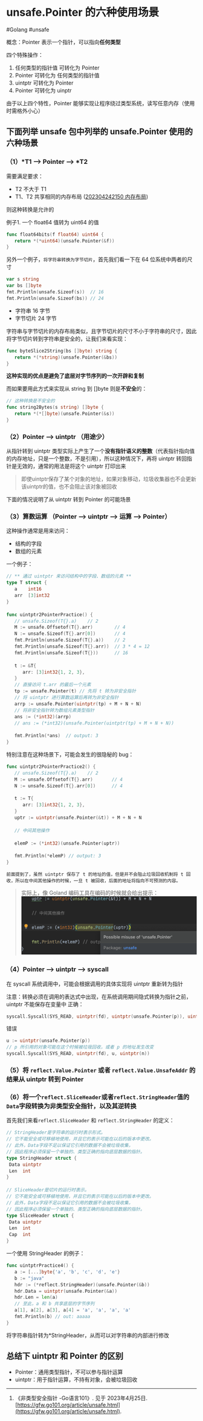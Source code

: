 # unsafe.Pointer 的六种使用场景

<!--more-->

#Golang #unsafe

概念：Pointer 表示一个指针，可以指向**任何类型**

四个特殊操作：
1. 任何类型的指针值 可转化为 Pointer
2. Pointer 可转化为 任何类型的指针值
3. uintptr 可转化为 Pointer
4. Pointer 可转化为 uinptr

由于以上四个特性，Pointer 能够实现让程序绕过类型系统，读写任意内存（使用时需格外小心）

## 下面列举 unsafe 包中列举的 unsafe.Pointer 使用的六种场景

### （1）\*T1 --> Pointer --> \*T2
需要满足要求：
- T2 不大于 T1
- T1、T2 共享相同的内存布局 ([202304242150 内存布局](content/posts/go/golang-underlying/202304242150%20内存布局.md))

则这种转换是允许的

例子1. 一个 float64 值转为 uint64 的值
```go
func float64bits(f float64) uint64 {  
   return *(*uint64)(unsafe.Pointer(&f))  
}
```

另外一个例子，`将字符串转换为字节切片`，首先我们看一下在 64 位系统中两者的尺寸
```go
var s string  
var bs []byte  
fmt.Println(unsafe.Sizeof(s))  // 16  
fmt.Println(unsafe.Sizeof(bs)) // 24
```
- 字符串 16 字节
- 字节切片 24 字节

字符串与字节切片的内存布局类似，且字节切片的尺寸不小于字符串的尺寸，因此将字节切片转到字符串是安全的，让我们来看实现：
```go
func byteSlice2String(bs []byte) string {  
   return *(*string)(unsafe.Pointer(&bs))  
}
```
**这种实现的优点是避免了底层对字节序列的一次开辟和复制**

而如果要用此方式来实现从 string 到 []byte 则是**不安全**的：
```go
// 这种转换是不安全的  
func string2Bytes(s string) []byte {  
   return *(*[]byte)(unsafe.Pointer(&s))  
}
```

### （2）Pointer --> uintptr （用途少）
从指针转到 uintptr 类型实际上产生了一个**没有指针语义的整数**（代表指针指向值的内存地址，只是一个整数，不是引用），所以这种情况下，再将 uintptr 转回指针是无效的，通常的用法是将这个 uintptr 打印出来
> 即使uintptr保存了某个对象的地址，如果对象移动，垃圾收集器也不会更新该uintptr的值，也不会阻止该对象被回收

下面的情况说明了从 uintptr 转到 Pointer 的可能场景
### （3）算数运算 （Pointer --> uintptr --> 运算 --> Pointer）
这种操作通常是用来访问：
- 结构的字段
- 数组的元素

一个例子：
```go
// ** 通过 uintptr 来访问结构中的字段、数组的元素 **  
type T struct {  
   a    int16  
   arr  [3]int32  
}  
  
func uintptr2PointerPractice() {  
   // unsafe.Sizeof(T{}.a)    // 2  
   M := unsafe.Offsetof(T{}.arr)        // 4  
   N := unsafe.Sizeof(T{}.arr[0])       // 4  
   fmt.Println(unsafe.Sizeof(T{}.a))    // 2  
   fmt.Println(unsafe.Sizeof(T{}.arr))  // 3 * 4 = 12  
   fmt.Println(unsafe.Sizeof(T{}))      // 16  
  
   t := &T{  
      arr: [3]int32{1, 2, 3},  
   }  
   // 直接访问 t.arr 的最后一个元素  
   tp := unsafe.Pointer(t) // 先将 t 转为非安全指针  
   // 将 uintptr 进行算数运算后再转为非安全指针  
   arrp := unsafe.Pointer(uintptr(tp) + M + N + N)  
   // 将非安全指针转为数组元素类型指针  
   ans := (*int32)(arrp)  
   // ans := (*int32)(unsafe.Pointer(uintptr(tp) + M + N + N))
  
   fmt.Println(*ans)  // output: 3  
}
```

特别注意在这种场景下，可能会发生的很隐秘的 bug：
```go
func uintptr2PointerPractice2() {  
   // unsafe.Sizeof(T{}.a)    // 2  
   M := unsafe.Offsetof(T{}.arr)       // 4  
   N := unsafe.Sizeof(T{}.arr[0])      // 4  
  
   t := T{  
      arr: [3]int32{1, 2, 3},  
   }  
   uptr := uintptr(unsafe.Pointer(&t)) + M + N + N  
     
   // 中间其他操作  
   
   elemP := (*int32)(unsafe.Pointer(uptr))  
  
   fmt.Println(*elemP) // output: 3  
}
```
`前面提到了，虽然 uintptr 保存了 t 的地址的值，但是并不会阻止垃圾回收机制将 t 回收，所以在中间其他操作的时候，一旦 t 被回收，后面的地址将指向不可预测的内容。`
> 实际上，像 Goland 编码工具在编码的时候就会给出提示：
> ![](images/posts/Pasted%20image%2020230425021503.png)

### （4）Pointer --> uintptr --> syscall
在 syscall 系统调用中，可能会根据调用的具体实现将 uintptr 重新转为指针

注意：转换必须在调用的表达式中出现，在系统调用期间隐式转换为指针之前，uintptr 不能保存在变量中
正确：
```go
syscall.Syscall(SYS_READ, uintptr(fd), uintptr(unsafe.Pointer(p)), uintptr(n))
```
错误
```go
u := uintptr(unsafe.Pointer(p))  
// p 所引用的对象可能在这个时候被垃圾回收，或者 p 的地址发生改变
syscall.Syscall(SYS_READ, uintptr(fd), u, uintptr(n))
```

### （5）将 `reflect.Value.Pointer` 或者 `reflect.Value.UnsafeAddr` 的结果从 uintptr 转到 Pointer
### （6）将一个`reflect.SliceHeader`或者`reflect.StringHeader`值的`Data`字段转换为非类型安全指针，以及其逆转换
首先我们来看`reflect.SliceHeader` 和 `reflect.StringHeader` 的定义：
```go
// StringHeader是字符串的运行时表示形式。
// 它不能安全或可移植地使用，并且它的表示可能在以后的版本中更改。
// 此外，Data字段不足以保证它引用的数据不会被垃圾收集，
// 因此程序必须保留一个单独的、类型正确的指向底层数据的指针。
type StringHeader struct {  
 Data uintptr  
 Len  int  
}

// SliceHeader是切片的运行时表示。
// 它不能安全或可移植地使用，并且它的表示可能在以后的版本中更改。
// 此外，Data字段不足以保证它引用的数据不会被垃圾收集，
// 因此程序必须保留一个单独的、类型正确的指向底层数据的指针。
type SliceHeader struct {  
 Data uintptr  
 Len  int  
 Cap  int  
}
```

一个使用 StringHeader 的例子：
```go
func uintptrPractice4() {  
   a := [...]byte{'a', 'b', 'c', 'd', 'e'}  
   b := "java"  
   hdr := (*reflect.StringHeader)(unsafe.Pointer(&b))  
   hdr.Data = uintptr(unsafe.Pointer(&a))  
   hdr.Len = len(a)  
   // 至此，a 和 b 共享底层的字节序列  
   a[1], a[2], a[3], a[4] = 'a', 'a', 'a', 'a'  
   fmt.Println(b) // out: aaaaa  
}
```
将字符串指针转为\*StringHeader，从而可以对字符串的内部进行修改


## 总结下 uintptr 和 Pointer 的区别

- Pointer：通用类型指针，不可以参与指针运算
- uintptr：用于指针运算，不持有对象，会被垃圾回收

---
1. 《非类型安全指针 -Go语言101》. 见于 2023年4月25日. [https://gfw.go101.org/article/unsafe.html](https://gfw.go101.org/article/unsafe.html).
